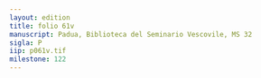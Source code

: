 ```yaml
---
layout: edition
title: folio 61v
manuscript: Padua, Biblioteca del Seminario Vescovile, MS 32
sigla: P
iip: p061v.tif
milestone: 122
---
```

